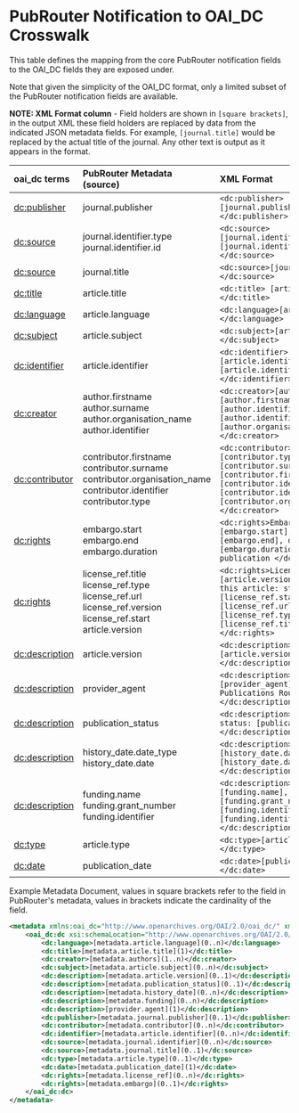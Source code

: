 # PubRouter Notification to OAI_DC Crosswalk

This table defines the mapping from the core PubRouter notification fields to the OAI_DC fields they are exposed under.

Note that given the simplicity of the OAI_DC format, only a limited subset of the PubRouter notification fields are available.

**NOTE: XML Format column** - Field holders are shown in `[square brackets]`, in the output XML these field holders are replaced by data from the indicated JSON metadata fields.  For example, `[journal.title]` would be replaced by the actual title of the journal.  Any other text is output as it appears in the format.

| oai_dc terms | PubRouter Metadata (source) | XML Format |
|:-----------------------------|:-------------------------|:------------------------------------------------------------|
| [dc:publisher](http://dublincore.org/documents/dcmi-terms/#terms-publisher) | journal.publisher | `<dc:publisher>[journal.publisher] </dc:publisher>` |
| [dc:source](http://dublincore.org/documents/dcmi-terms/#terms-source) | journal.identifier.type <br> journal.identifier.id  | `<dc:source>[journal.identifier.type]: [journal.identifier.id] </dc:source>` |
| [dc:source](http://dublincore.org/documents/dcmi-terms/#terms-source) | journal.title | `<dc:source>[journal.title]</dc:source>` |
| [dc:title](http://dublincore.org/documents/dcmi-terms/#terms-title) | article.title | `<dc:title> [article.title] </dc:title>` |
| [dc:language](http://dublincore.org/documents/dcmi-terms/#terms-language) | article.language | `<dc:language>[article.language] </dc:language>` |
| [dc:subject](http://dublincore.org/documents/dcmi-terms/#terms-subject) |  article.subject | `<dc:subject>[article.subject] </dc:subject>` |
| [dc:identifier](http://dublincore.org/documents/dcmi-terms/#terms-identifier) | article.identifier | `<dc:identifier>[article.identifier.type]: [article.identifier.value]</dc:identifier>`
| [dc:creator](http://dublincore.org/documents/dcmi-terms/#terms-creator) | author.firstname <br> author.surname <br> author.organisation_name <br> author.identifier | `<dc:creator>[author.surname], [author.firstname]; [author.identifier.type]: [author.identifier.id]; [author.organisation_name] </dc:creator>` |
| [dc:contributor](http://dublincore.org/documents/dcmi-terms/#terms-contributor) | contributor.firstname <br> contributor.surname <br> contributor.organisation_name <br> contributor.identifier <br> contributor.type | `<dc:contributor>[contributor.type]: [contributor.surname], [contributor.firstname]; [contributor.identifier.type]: [contributor.identifier.id]; [contributor.organisation_name] </dc:creator>`  |
| [dc:rights](http://dublincore.org/documents/dcmi-terms/#terms-rights) | embargo.start <br> embargo.end <br> embargo.duration | `<dc:rights>Embargo: starts [embargo.start], ends [embargo.end], duration [embargo.duration] months from publication </dc:rights>` |
| [dc:rights](http://dublincore.org/documents/dcmi-terms/#terms-rights) | license_ref.title <br> license_ref.type <br> license_ref.url <br> license_ref.version <br> license_ref.start <br> article.version | `<dc:rights>License for [article.version] version of this article: starting on: [license_ref.start] [license_ref.url] [license_ref.type] [license_ref.title] </dc:rights>` |
| [dc:description](http://dublincore.org/documents/dcmi-terms/#terms-description) | article.version | `<dc:description>Version: [article.version] </dc:description>` |
| [dc:description](http://dublincore.org/documents/dcmi-terms/#terms-description)  | provider_agent | `<dc:description>From [provider_agent] via Jisc Publications Router. </dc:description>` |
| [dc:description](http://dublincore.org/documents/dcmi-terms/#terms-description)  | publication_status | `<dc:description>Publication status: [publication_status] </dc:description>` | 
| [dc:description](http://dublincore.org/documents/dcmi-terms/#terms-description)  | history_date.date_type <br> history_date.date | `<dc:description>History: [history_date.date_type], [history_date.date] </dc:description>` |
| [dc:description](http://dublincore.org/documents/dcmi-terms/#terms-description)  | funding.name <br> funding.grant_number <br> funding.identifier | `<dc:description>Funder: [funding.name], Grant no: [funding.grant_number], [funding.identifier.type]: [funding.identifier.id] </dc:description>` |
| [dc:type](http://dublincore.org/documents/dcmi-terms/#terms-type) | article.type | `<dc:type>[article.type]</dc:type>` |
| [dc:date](http://dublincore.org/documents/dcmi-terms/#terms-type) | publication_date | `<dc:date>[publication_date]</dc:date>` |


Example Metadata Document, values in square brackets refer to the field in PubRouter's metadata, values in brackets indicate the cardinality of the field. 
```xml
<metadata xmlns:oai_dc="http://www.openarchives.org/OAI/2.0/oai_dc/" xmlns:dc="http://purl.org/dc/elements/1.1/">
	<oai_dc:dc xsi:schemaLocation="http://www.openarchives.org/OAI/2.0/ http://www.openarchives.org/OAI/2.0/OAI-PMH.xsd">
		<dc:language>[metadata.article.language](0..n)</dc:language>
		<dc:title>[metadata.article.title](1)</dc:title>
		<dc:creator>[metadata.authors](1..n)</dc:creator>
		<dc:subject>[metadata.article.subject](0..n)</dc:subject>
		<dc:description>[metadata.article.version](0..1)</dc:description>
		<dc:description>[metadata.publication_status](0..1)</dc:description>
		<dc:description>[metadata.history_date](0..n)</dc:description>
		<dc:description>[metadata.funding](0..n)</dc:description>
		<dc:description>[provider.agent](1)</dc:description>
		<dc:publisher>[metadata.journal.publisher](0..1)</dc:publisher>
		<dc:contributor>[metadata.contributor](0..n)</dc:contributor>
		<dc:identifier>[metadata.article.identifier](0..n)</dc:identifier>
		<dc:source>[metadata.journal.identifier](0..n)</dc:source>
		<dc:source>[metadata.journal.title](0..1)</dc:source>
		<dc:type>[metadata.article.type](0..1)</dc:type>
		<dc:date>[metadata.publication_date](1)</dc:date>
		<dc:rights>[metadata.license_ref](0..n)</dc:rights>
		<dc:rights>[metadata.embargo](0..1)</dc:rights>
	</oai_dc:dc>
</metadata>
```

